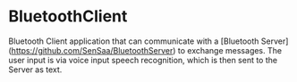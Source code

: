 # BluetoothClient
Bluetooth Client application that can communicate with a [Bluetooth Server] (https://github.com/SenSaa/BluetoothServer) to exchange messages.
The user input is via voice input speech recognition, which is then sent to the Server as text.
